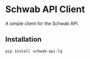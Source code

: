 # Schwab API Client

A simple client for the Schwab API.

## Installation

```bash
pip install schwab-api-lq